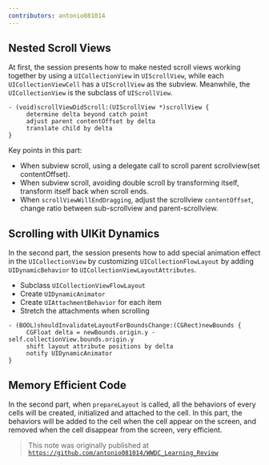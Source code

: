 ```yaml
---
contributors: antonio081014
---
```


## Nested Scroll Views

At first, the session presents how to make nested scroll views working together by using a `UICollectionView` in `UIScrollView`, while each `UICollectionViewCell` has a `UIScrollView` as the subview.
Meanwhile, the `UICollectionView` is the subclass of `UIScrollView`.

```
- (void)scrollViewDidScroll:(UIScrollView *)scrollView {
     determine delta beyond catch point
     adjust parent contentOffset by delta
     translate child by delta
}
```

Key points in this part:
- When subview scroll, using a delegate call to scroll parent scrollview(set contentOffset).
- When subview scroll, avoiding double scroll by transforming itself, transform itself back when scroll ends.
- When `scrollViewWillEndDragging`, adjust the scrollview `contentOffset`, change ratio between sub-scrollview and parent-scrollview.

## Scrolling with UIKit Dynamics

In the second part, the session presents how to add special animation effect in the `UICollectionView` by customizing `UICollectionFlowLayout` by adding `UIDynamicBehavior` to `UICollectionViewLayoutAttributes`.

- Subclass `UICollectionViewFlowLayout`
- Create `UIDynamicAnimator`
- Create `UIAttachmentBehavior` for each item 
- Stretch the attachments when scrolling

```
- (BOOL)shouldInvalidateLayoutForBoundsChange:(CGRect)newBounds {
     CGFloat delta = newBounds.origin.y - self.collectionView.bounds.origin.y
     shift layout attribute positions by delta
     notify UIDynamicAnimator
}
```

## Memory Efficient Code

In the second part, when `prepareLayout` is called, all the behaviors of every cells will be created, initialized and attached to the cell. In this part, the behaviors will be added to the cell when the cell appear on the screen, and removed when the cell disappear from the screen, very efficient.

> This note was originally published at [`https://github.com/antonio081014/WWDC_Learning_Review`](https://github.com/antonio081014/WWDC_Learning_Review)